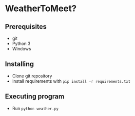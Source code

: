 # WeatherToMeet?

## Prerequisites

* git
* Python 3
* Windows

## Installing

* Clone git repository
* Install requirements with ```pip install -r requirements.txt```

## Executing program

* Run ```python weather.py```
